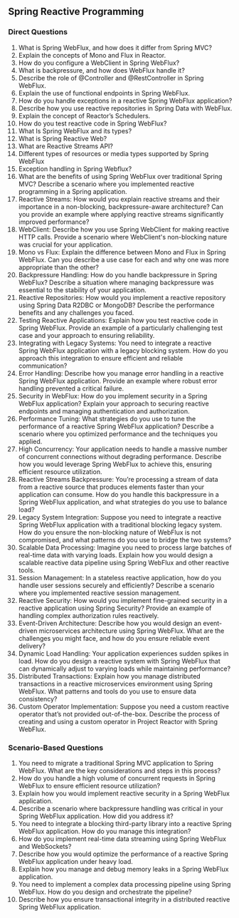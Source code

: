 ## Spring Reactive Programming

### Direct Questions
1. What is Spring WebFlux, and how does it differ from Spring MVC?
1. Explain the concepts of Mono and Flux in Reactor.
1. How do you configure a WebClient in Spring WebFlux?
1. What is backpressure, and how does WebFlux handle it?
1. Describe the role of @Controller and @RestController in Spring WebFlux.
1. Explain the use of functional endpoints in Spring WebFlux.
1. How do you handle exceptions in a reactive Spring WebFlux application?
1. Describe how you use reactive repositories in Spring Data with WebFlux.
1. Explain the concept of Reactor’s Schedulers.
1. How do you test reactive code in Spring WebFlux?
1. What Is Spring WebFlux and its types?
1. What is Spring Reactive Web?
1. What are Reactive Streams API?
1. Different types of resources or media types supported by Spring WebFlux
1. Exception handling in Spring Webflux?
1. What are the benefits of using Spring WebFlux over traditional Spring MVC? Describe a scenario where you implemented reactive programming in a Spring application.
1. Reactive Streams: How would you explain reactive streams and their importance in a non-blocking, backpressure-aware architecture? Can you provide an example where applying reactive streams significantly improved performance?
1. WebClient: Describe how you use Spring WebClient for making reactive HTTP calls. Provide a scenario where WebClient's non-blocking nature was crucial for your application.
1. Mono vs Flux: Explain the difference between Mono and Flux in Spring WebFlux. Can you describe a use case for each and why one was more appropriate than the other?
1. Backpressure Handling: How do you handle backpressure in Spring WebFlux? Describe a situation where managing backpressure was essential to the stability of your application.
1. Reactive Repositories: How would you implement a reactive repository using Spring Data R2DBC or MongoDB? Describe the performance benefits and any challenges you faced.
1. Testing Reactive Applications: Explain how you test reactive code in Spring WebFlux. Provide an example of a particularly challenging test case and your approach to ensuring reliability.
1. Integrating with Legacy Systems: You need to integrate a reactive Spring WebFlux application with a legacy blocking system. How do you approach this integration to ensure efficient and reliable communication?
1. Error Handling: Describe how you manage error handling in a reactive Spring WebFlux application. Provide an example where robust error handling prevented a critical failure.
1. Security in WebFlux: How do you implement security in a Spring WebFlux application? Explain your approach to securing reactive endpoints and managing authentication and authorization.
1. Performance Tuning: What strategies do you use to tune the performance of a reactive Spring WebFlux application? Describe a scenario where you optimized performance and the techniques you applied.
1. High Concurrency: Your application needs to handle a massive number of concurrent connections without degrading performance. Describe how you would leverage Spring WebFlux to achieve this, ensuring efficient resource utilization.
1. Reactive Streams Backpressure: You’re processing a stream of data from a reactive source that produces elements faster than your application can consume. How do you handle this backpressure in a Spring WebFlux application, and what strategies do you use to balance load?
1. Legacy System Integration: Suppose you need to integrate a reactive Spring WebFlux application with a traditional blocking legacy system. How do you ensure the non-blocking nature of WebFlux is not compromised, and what patterns do you use to bridge the two systems?
1. Scalable Data Processing: Imagine you need to process large batches of real-time data with varying loads. Explain how you would design a scalable reactive data pipeline using Spring WebFlux and other reactive tools.
1. Session Management: In a stateless reactive application, how do you handle user sessions securely and efficiently? Describe a scenario where you implemented reactive session management.
1. Reactive Security: How would you implement fine-grained security in a reactive application using Spring Security? Provide an example of handling complex authorization rules reactively.
1. Event-Driven Architecture: Describe how you would design an event-driven microservices architecture using Spring WebFlux. What are the challenges you might face, and how do you ensure reliable event delivery?
1. Dynamic Load Handling: Your application experiences sudden spikes in load. How do you design a reactive system with Spring WebFlux that can dynamically adjust to varying loads while maintaining performance?
1. Distributed Transactions: Explain how you manage distributed transactions in a reactive microservices environment using Spring WebFlux. What patterns and tools do you use to ensure data consistency?
1. Custom Operator Implementation: Suppose you need a custom reactive operator that’s not provided out-of-the-box. Describe the process of creating and using a custom operator in Project Reactor with Spring WebFlux.


### Scenario-Based Questions
1. You need to migrate a traditional Spring MVC application to Spring WebFlux. What are the key considerations and steps in this process?
1. How do you handle a high volume of concurrent requests in Spring WebFlux to ensure efficient resource utilization?
1. Explain how you would implement reactive security in a Spring WebFlux application.
1. Describe a scenario where backpressure handling was critical in your Spring WebFlux application. How did you address it?
1. You need to integrate a blocking third-party library into a reactive Spring WebFlux application. How do you manage this integration?
1. How do you implement real-time data streaming using Spring WebFlux and WebSockets?
1. Describe how you would optimize the performance of a reactive Spring WebFlux application under heavy load.
1. Explain how you manage and debug memory leaks in a Spring WebFlux application.
1. You need to implement a complex data processing pipeline using Spring WebFlux. How do you design and orchestrate the pipeline?
1. Describe how you ensure transactional integrity in a distributed reactive Spring WebFlux application.
